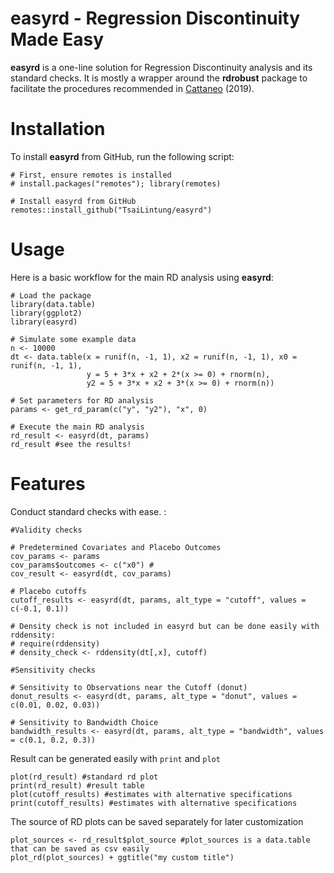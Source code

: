 # easyrd - Regression Discontinuity Made Easy

**easyrd** is a one-line solution for Regression Discontinuity analysis and its standard checks. It is mostly a wrapper around the **rdrobust** package to facilitate the procedures recommended in [Cattaneo](https://www.cambridge.org/core/elements/abs/practical-introduction-to-regression-discontinuity-designs/F04907129D5C1B823E3DB19C31CAB905) (2019).

# Installation

To install **easyrd** from GitHub, run the following script:

```
# First, ensure remotes is installed
# install.packages("remotes"); library(remotes)

# Install easyrd from GitHub
remotes::install_github("TsaiLintung/easyrd")
```

# Usage

Here is a basic workflow for the main RD analysis using **easyrd**:

```
# Load the package
library(data.table)
library(ggplot2)
library(easyrd)

# Simulate some example data
n <- 10000
dt <- data.table(x = runif(n, -1, 1), x2 = runif(n, -1, 1), x0 = runif(n, -1, 1),
                 y = 5 + 3*x + x2 + 2*(x >= 0) + rnorm(n),
                 y2 = 5 + 3*x + x2 + 3*(x >= 0) + rnorm(n))

# Set parameters for RD analysis
params <- get_rd_param(c("y", "y2"), "x", 0)

# Execute the main RD analysis
rd_result <- easyrd(dt, params)
rd_result #see the results!
```

# Features

Conduct standard checks with ease. :

```
#Validity checks

# Predetermined Covariates and Placebo Outcomes
cov_params <- params
cov_params$outcomes <- c("x0") #
cov_result <- easyrd(dt, cov_params)

# Placebo cutoffs
cutoff_results <- easyrd(dt, params, alt_type = "cutoff", values = c(-0.1, 0.1))

# Density check is not included in easyrd but can be done easily with rddensity:
# require(rddensity)
# density_check <- rddensity(dt[,x], cutoff)

#Sensitivity checks

# Sensitivity to Observations near the Cutoff (donut)
donut_results <- easyrd(dt, params, alt_type = "donut", values = c(0.01, 0.02, 0.03))

# Sensitivity to Bandwidth Choice
bandwidth_results <- easyrd(dt, params, alt_type = "bandwidth", values = c(0.1, 0.2, 0.3))
```

Result can be generated easily with `print` and `plot`

```
plot(rd_result) #standard rd plot
print(rd_result) #result table
plot(cutoff_results) #estimates with alternative specifications
print(cutoff_results) #estimates with alternative specifications
```

The source of RD plots can be saved separately for later customization

```
plot_sources <- rd_result$plot_source #plot_sources is a data.table that can be saved as csv easily
plot_rd(plot_sources) + ggtitle("my custom title")
```